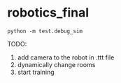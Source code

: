 # robotics_final

```
python -m test.debug_sim
```
TODO: 
1. add camera to the robot in .ttt file
2. dynamically change rooms
3. start training
